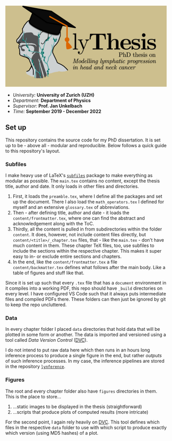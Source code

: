 ![social card](./github-social-card.png)

* _University:_ **University of Zurich (UZH)**
* _Department:_ **Department of Physics**
* _Supervisor:_ **Prof. Jan Unkelbach**
* _Time:_ **September 2019 - December 2022**

## Set up

This repository contains the source code for my PhD dissertation. It is set up to be - above all - modular and reproducible. Below follows a quick guide to this repository's layout.

### Subfiles

I make heavy use of LaTeX's [`subfiles`] package to make everything as modular as possible. The `main.tex` contains no content, except the thesis title, author and date. It only loads in other files and directories.

1. First, it loads the `preamble.tex`, where I define all the packages and set up the document. There I also load the `math_operators.tex` I defined for myself and an extensive `glossary.tex` of abbreviations.
2. Then - after defining title, author and date - it loads the `content/frontmatter.tex`, where one can find the abstract and acknowledgement along with the ToC.
3. Thirdly, all the content is pulled in from subdirectories within the folder `content`. It does, however, not include content files directly, but `content/<title>/_chapter.tex` files, that - like the `main.tex` - don't have much content in them. These chapter TeX files, too, use subfiles to include the sections within the respective chapter. This makes it super easy to in- or exclude entire sections and chapters.
4. In the end, like the `content/frontmatter.tex` a file `content/backmatter.tex` defines what follows after the main body. Like a table of figures and stuff like that.

Since it is set up such that every `.tex` file that has a `document` environment in it compiles into a working PDF, this repo should have `_build` directories on every level. I have configured VS Code such that it always puts intermediate files and compiled PDFs there. These folders can then just be ignored by git to keep the repo uncluttered.

### Data

In every chapter folder I placed `data` directories that hold data that will be plotted in some form or another. The data is imported and versioned using a tool called _Data Version Control_ ([DVC]).

I do not intend to put raw data here which then runs in an hours long inference process to produce a single figure in the end, but rather _outputs_ of such inference processes. In my case, the inference pipelines are stored in the repository [`lynference`].

### Figures

The root and every chapter folder also have `figures` directories in them. This is the place to store...

1. ...static images to be displayed in the thesis (straightforward)
2. ...scripts that produce plots of computed results (more intricate)

For the second point, I again rely heavily on [DVC]. This tool defines which files in the respective `data` folder to use with which script to produce exactly which version (using MD5 hashes) of a plot.



[`subfiles`]: https://www.ctan.org/pkg/subfiles
[`lynference`]: https://github.com/rmnldwg/lynference
[DVC]: https://dvc.org
